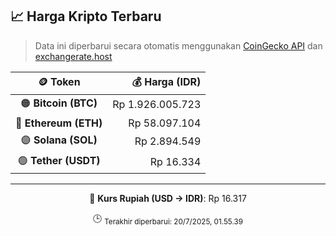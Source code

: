 

<!-- HARGA_KRIPTO -->
## 📈 Harga Kripto Terbaru

> Data ini diperbarui secara otomatis menggunakan [CoinGecko API](https://www.coingecko.com/) dan [exchangerate.host](https://exchangerate.host/)

<div align="center">

| 🪙 Token | 💰 Harga (IDR) |
|:------:|---------------:|
| 🟠 **Bitcoin (BTC)**   | Rp 1.926.005.723 |
| 🔵 **Ethereum (ETH)**  | Rp 58.097.104 |
| 🟣 **Solana (SOL)**    | Rp 2.894.549 |
| 🟢 **Tether (USDT)**   | Rp 16.334 |

---

💱 **Kurs Rupiah (USD → IDR)**: Rp 16.317

🕒 <sub>Terakhir diperbarui: 20/7/2025, 01.55.39</sub>

</div>
<!-- /HARGA_KRIPTO -->